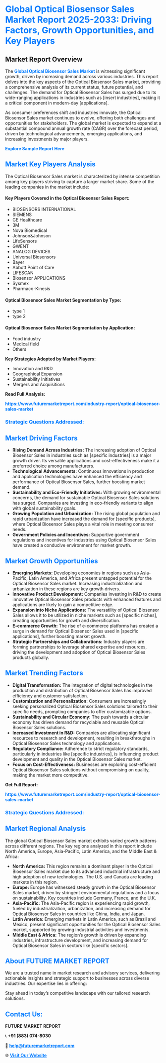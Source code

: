 <h1 style="color: #007BFF;">Global Optical Biosensor Sales Market Report 2025-2033: Driving Factors, Growth Opportunities, and Key Players</h1>

<section id="overview">
<h2>Market Report Overview</h2>
<p>The <a href="https://www.futuremarketreport.com/industry-report/optical-biosensor-sales-market" style="color: #007BFF; text-decoration: none;"><strong>Global Optical Biosensor Sales Market</strong></a> is witnessing significant growth, driven by increasing demand across various industries. This report delves into the key aspects of the Optical Biosensor Sales market, providing a comprehensive analysis of its current status, future potential, and challenges. The demand for Optical Biosensor Sales has surged due to its wide-ranging applications in industries such as [insert industries], making it a critical component in modern-day [applications].</p>
<p>As consumer preferences shift and industries innovate, the Optical Biosensor Sales market continues to evolve, offering both challenges and opportunities for stakeholders. The global market is expected to expand at a substantial compound annual growth rate (CAGR) over the forecast period, driven by technological advancements, emerging applications, and increasing investments by major players.</p>
</section>

<section id="overview">
<p><a href="https://www.futuremarketreport.com/request-sample/reportId=109352" style="color: #007BFF; text-decoration: none;"><strong>Explore Sample Report Here</strong></a></p>
</section>

<section id="key-players">
<h2 style="color: #007BFF;">Market Key Players Analysis</h2>
<p>The Optical Biosensor Sales market is characterized by intense competition among key players striving to capture a larger market share. Some of the leading companies in the market include:</p>
<h4>Key Players Covered in the Optical Biosensor Sales Report:</h4>
<ul><li>BIOSENSORS INTERNATIONAL</li><li>SIEMENS</li><li>GE Healthcare</li><li>3M</li><li>Nova Biomedical</li><li>Johnson&amp;Johnson</li><li>LifeSensors</li><li>GWENT</li><li>ANALOG DEVICES</li><li>Universal Biosensors</li><li>Bayer</li><li>Abbott Point of Care</li><li>LIFESCAN</li><li>Biosensor APPLICATIONS</li><li>Sysmex</li><li>Pharmaco-Kinesis</li></ul>
<h4>Optical Biosensor Sales Market Segmentation by Type:</h4>
<ul><li>type 1</li><li>type 2</li></ul>

<h4>Optical Biosensor Sales Market Segmentation by Application:</h4>
<ul><li>Food industry</li><li>Medical field</li><li>Others</li></ul>
<p><strong>Key Strategies Adopted by Market Players:</strong></p>
<ul>
<li>Innovation and R&D</li>
<li>Geographical Expansion</li>
<li>Sustainability Initiatives</li>
<li>Mergers and Acquisitions</li>
</ul>
</section>

<section>
<p><strong>Read Full Analysis: </strong></p><a href="https://www.futuremarketreport.com/industry-report/optical-biosensor-sales-market" style="color: #007BFF; text-decoration: none;"><strong>https://www.futuremarketreport.com/industry-report/optical-biosensor-sales-market</strong></a>
<h3 style="color: #007BFF;">Strategic Questions Addressed:</h3>
</section>

<section id="driving-factors">
<h2 style="color: #007BFF;">Market Driving Factors</h2>
<ul>
<li><strong>Rising Demand Across Industries:</strong> The increasing adoption of Optical Biosensor Sales in industries such as [specific industries] is a major growth driver. Its versatile applications and cost-effectiveness make it a preferred choice among manufacturers.</li>
<li><strong>Technological Advancements:</strong> Continuous innovations in production and application technologies have enhanced the efficiency and performance of Optical Biosensor Sales, further boosting market demand.</li>
<li><strong>Sustainability and Eco-Friendly Initiatives:</strong> With growing environmental concerns, the demand for sustainable Optical Biosensor Sales solutions has surged. Companies are investing in eco-friendly variants to align with global sustainability goals.</li>
<li><strong>Growing Population and Urbanization:</strong> The rising global population and rapid urbanization have increased the demand for [specific products], where Optical Biosensor Sales plays a vital role in meeting consumer needs.</li>
<li><strong>Government Policies and Incentives:</strong> Supportive government regulations and incentives for industries using Optical Biosensor Sales have created a conducive environment for market growth.</li>
</ul>
</section>

<section id="growth-opportunities">
<h2 style="color: #007BFF;">Market Growth Opportunities</h2>
<ul>
<li><strong>Emerging Markets:</strong> Developing economies in regions such as Asia-Pacific, Latin America, and Africa present untapped potential for the Optical Biosensor Sales market. Increasing industrialization and urbanization in these regions are key growth drivers.</li>
<li><strong>Innovative Product Development:</strong> Companies investing in R&D to create innovative Optical Biosensor Sales products with enhanced features and applications are likely to gain a competitive edge.</li>
<li><strong>Expansion into Niche Applications:</strong> The versatility of Optical Biosensor Sales allows it to be utilized in niche markets such as [specific niches], creating opportunities for growth and diversification.</li>
<li><strong>E-commerce Growth:</strong> The rise of e-commerce platforms has created a surge in demand for Optical Biosensor Sales used in [specific applications], further boosting market growth.</li>
<li><strong>Strategic Partnerships and Collaborations:</strong> Industry players are forming partnerships to leverage shared expertise and resources, driving the development and adoption of Optical Biosensor Sales products globally.</li>
</ul>
</section>

<section id="trending-factors">
<h2 style="color: #007BFF;">Market Trending Factors</h2>
<ul>
<li><strong>Digital Transformation:</strong> The integration of digital technologies in the production and distribution of Optical Biosensor Sales has improved efficiency and customer satisfaction.</li>
<li><strong>Customization and Personalization:</strong> Consumers are increasingly seeking personalized Optical Biosensor Sales solutions tailored to their specific needs, prompting companies to offer customizable options.</li>
<li><strong>Sustainability and Circular Economy:</strong> The push towards a circular economy has driven demand for recyclable and reusable Optical Biosensor Sales solutions.</li>
<li><strong>Increased Investment in R&D:</strong> Companies are allocating significant resources to research and development, resulting in breakthroughs in Optical Biosensor Sales technology and applications.</li>
<li><strong>Regulatory Compliance:</strong> Adherence to strict regulatory standards, particularly in industries like [specific industries], is influencing product development and quality in the Optical Biosensor Sales market.</li>
<li><strong>Focus on Cost-Effectiveness:</strong> Businesses are exploring cost-efficient Optical Biosensor Sales solutions without compromising on quality, making the market more competitive.</li>
</ul>
</section>

<section>
<p><strong>Get Full Report: </strong></p><a href="https://www.futuremarketreport.com/industry-report/optical-biosensor-sales-market" style="color: #007BFF; text-decoration: none;"><strong>https://www.futuremarketreport.com/industry-report/optical-biosensor-sales-market</strong></a>
<h3 style="color: #007BFF;">Strategic Questions Addressed:</h3>
</section>


<section id="regional-analysis">
<h2 style="color: #007BFF;">Market Regional Analysis</h2>
<p>The global Optical Biosensor Sales market exhibits varied growth patterns across different regions. The key regions analyzed in this report include North America, Europe, Asia-Pacific, Latin America, and the Middle East & Africa:</p>
<ul>
<li><strong>North America:</strong> This region remains a dominant player in the Optical Biosensor Sales market due to its advanced industrial infrastructure and high adoption of new technologies. The U.S. and Canada are leading markets in this region.</li>
<li><strong>Europe:</strong> Europe has witnessed steady growth in the Optical Biosensor Sales market, driven by stringent environmental regulations and a focus on sustainability. Key countries include Germany, France, and the U.K.</li>
<li><strong>Asia-Pacific:</strong> The Asia-Pacific region is experiencing rapid growth, fueled by industrialization, urbanization, and increasing demand for Optical Biosensor Sales in countries like China, India, and Japan.</li>
<li><strong>Latin America:</strong> Emerging markets in Latin America, such as Brazil and Mexico, present significant opportunities for the Optical Biosensor Sales market, supported by growing industrial activities and investments.</li>
<li><strong>Middle East & Africa:</strong> The region’s growth is driven by expanding industries, infrastructure development, and increasing demand for Optical Biosensor Sales in sectors like [specific sectors].</li>
</ul>
</section>

<footer>
<h2 style="color: #007BFF;">About FUTURE MARKET REPORT</h2>
<p>We are a trusted name in market research and advisory services, delivering actionable insights and strategic support to businesses across diverse industries. Our expertise lies in offering:</p>

<p>Stay ahead in today’s competitive landscape with our tailored research solutions.</p>

<h2 style="color: #007BFF;">Contact Us:</h2>
<p><strong>FUTURE MARKET REPORT</strong></p>
<p>📞 <strong>+91 (883) 074-8030</strong></p>
<p>📧 <strong><a href="mailto:help@futuremarketreport.com" style="color: #007BFF;">help@futuremarketreport.com</a></strong></p>
<p>🌐 <strong><a href="https://www.futuremarketreport.com/" style="color: #007BFF;">Visit Our Website</a></strong></p>
</footer>